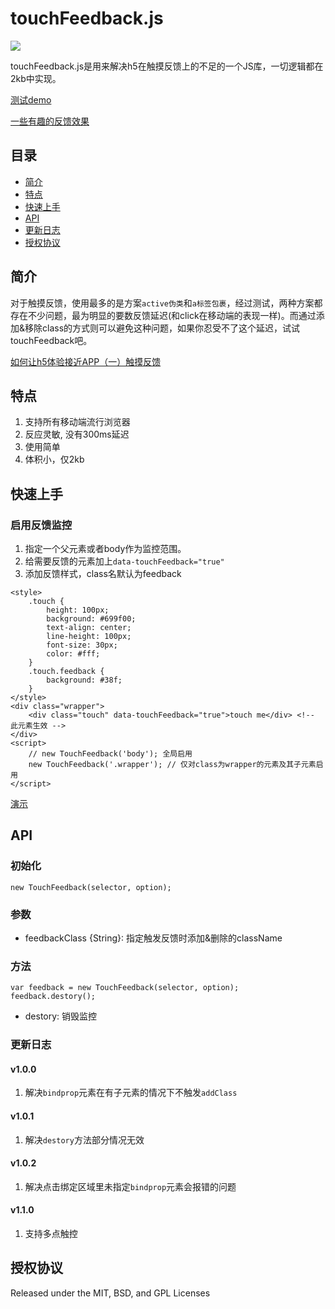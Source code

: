 # touchFeedback.js

![](http://0d077ef9e74d8.cdn.sohucs.com/pWc9ydG_gif)

touchFeedback.js是用来解决h5在触摸反馈上的不足的一个JS库，一切逻辑都在2kb中实现。

[测试demo](http://www.dearhaoge.com/touchFeedback/demo/delay-test.html)

[一些有趣的反馈效果](http://www.dearhaoge.com/touchFeedback/demo/cool-feedbacks.html)

## 目录

* [简介](#简介)
* [特点](#特点)
* [快速上手](#快速上手)
* [API](#api)
* [更新日志](#更新日志)
* [授权协议](#授权协议)

## 简介

对于触摸反馈，使用最多的是方案``active伪类``和``a标签包裹``，经过测试，两种方案都存在不少问题，最为明显的要数反馈延迟(和click在移动端的表现一样)。而通过添加&移除class的方式则可以避免这种问题，如果你忍受不了这个延迟，试试touchFeedback吧。

[如何让h5体验接近APP（一）触摸反馈](http://note.youdao.com/noteshare?id=6acccc8bebfe14b33029d7905b9727db)

## 特点

1. 支持所有移动端流行浏览器
2. 反应灵敏, 没有300ms延迟
3. 使用简单
4. 体积小，仅2kb

## 快速上手

### 启用反馈监控

1. 指定一个父元素或者body作为监控范围。
2. 给需要反馈的元素加上``data-touchFeedback="true"``
3. 添加反馈样式，class名默认为feedback
    
```
<style>
    .touch {
        height: 100px;
        background: #699f00;
        text-align: center;
        line-height: 100px;
        font-size: 30px;
        color: #fff;
    }
    .touch.feedback {
        background: #38f;
    }
</style>
<div class="wrapper">
    <div class="touch" data-touchFeedback="true">touch me</div> <!-- 此元素生效 -->
</div>
<script>
    // new TouchFeedback('body'); 全局启用
    new TouchFeedback('.wrapper'); // 仅对class为wrapper的元素及其子元素启用
</script>
```

[演示](http://www.dearhaoge.com/touchFeedback/demo/basic.html)

## API

### 初始化

    new TouchFeedback(selector, option);

### 参数

* feedbackClass {String}: 指定触发反馈时添加&删除的className

### 方法

    var feedback = new TouchFeedback(selector, option);
    feedback.destory();

* destory: 销毁监控


### 更新日志

#### v1.0.0

1. 解决``bindprop``元素在有子元素的情况下不触发``addClass``


#### v1.0.1

1. 解决``destory``方法部分情况无效


#### v1.0.2

1. 解决点击绑定区域里未指定``bindprop``元素会报错的问题

#### v1.1.0

1. 支持多点触控

## 授权协议

Released under the MIT, BSD, and GPL Licenses


    




